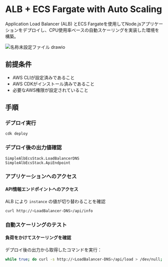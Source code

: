 # ALB + ECS Fargate with Auto Scaling
Application Load Balancer (ALB) とECS Fargateを使用してNode.jsアプリケーションをデプロイし、CPU使用率ベースの自動スケーリングを実装した環境を構築。

![名称未設定ファイル drawio](https://github.com/user-attachments/assets/f11615a2-e62c-4fea-b698-03a4261b1cb0)

## 前提条件

- AWS CLIが設定済みであること
- AWS CDKがインストール済みであること
- 必要なAWS権限が設定されていること

## 手順

### デプロイ実行
```bash
cdk deploy
```

### デプロイ後の出力値確認
```
SimpleAlbEcsStack.LoadBalancerDNS
SimpleAlbEcsStack.ApiEndpoint
```

### アプリケーションへのアクセス

#### API情報エンドポイントへのアクセス
ALB により `instance` の値が切り替わることを確認
```bash
curl http://<LoadBalancer-DNS>/api/info
```

### 自動スケーリングのテスト

#### 負荷をかけてスケーリングを確認
デプロイ後の出力から取得したコマンドを実行：
```bash
while true; do curl -s http://<LoadBalancer-DNS>/api/load > /dev/null; done
```
